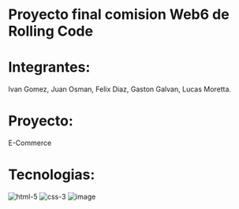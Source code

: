 # Proyecto final comision Web6 de Rolling Code

# Integrantes:
Ivan Gomez, Juan Osman, Felix Diaz, Gaston Galvan, Lucas Moretta.

# Proyecto:
E-Commerce

# Tecnologias:
![html-5](https://github.com/user-attachments/assets/796bc83b-a3d6-44f8-bee1-05f6197b374b) ![css-3](https://github.com/user-attachments/assets/e80a421b-c001-4e5d-ba2f-6c7b51dd1c0b) ![image](https://github.com/user-attachments/assets/888604bc-1d6f-4388-a4e2-3aa6f7ec8b4e)



  




